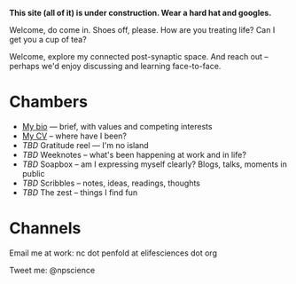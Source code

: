**This site (all of it) is under construction. Wear a hard hat and googles.**

Welcome,  do come in. Shoes off, please. How are you treating life? Can I get you a cup of tea? 

Welcome, explore my connected post-synaptic space. And reach out – perhaps we'd enjoy discussing and learning face-to-face. 

# Chambers
* [My bio](/about-me.md) — brief, with values and competing interests
* [My CV](/resume.md) – where have I been?
* *TBD* Gratitude reel — I'm no island
* *TBD* Weeknotes – what's been happening at work and in life?
* *TBD* Soapbox – am I expressing myself clearly? Blogs, talks, moments in public
* *TBD* Scribbles – notes, ideas, readings, thoughts
* *TBD* The zest – things I find fun

# Channels
Email me at work: nc dot penfold at elifesciences dot org

Tweet me: @npscience
